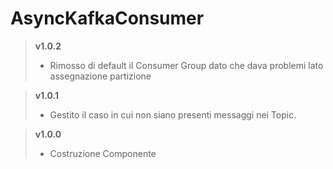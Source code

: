# AsyncKafkaConsumer

> **v1.0.2**
>	* Rimosso di default il Consumer Group dato che dava problemi lato assegnazione partizione

> **v1.0.1**
>	* Gestito il caso in cui non siano presenti messaggi nei Topic.

> **v1.0.0**
>	* Costruzione Componente
